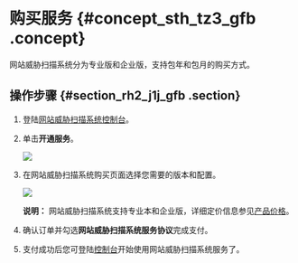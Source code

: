 # 购买服务 {#concept_sth_tz3_gfb .concept}

网站威胁扫描系统分为专业版和企业版，支持包年和包月的购买方式。

## 操作步骤 {#section_rh2_j1j_gfb .section}

1.  登陆[网站威胁扫描系统控制台](https://yundun.console.aliyun.com/?spm=5176.180290.939722.3.627b50a8VkTwuT&p=avds&accounttraceid=a15ac74d-ba11-4134-b83d-f248be35acc5#/welcome)。
2.  单击**开通服务**。

    ![](http://static-aliyun-doc.oss-cn-hangzhou.aliyuncs.com/assets/img/21763/154899053012641_zh-CN.png)

3.  在网站威胁扫描系统购买页面选择您需要的版本和配置。

    ![](http://static-aliyun-doc.oss-cn-hangzhou.aliyuncs.com/assets/img/21763/154899053138553_zh-CN.jpg)

    **说明：** 网站威胁扫描系统支持专业本和企业版，详细定价信息参见[产品价格](cn.zh-CN/产品定价/产品价格.md#table_erv_zmg_xdb)。

4.  确认订单并勾选**网站威胁扫描系统服务协议**完成支付。
5.  支付成功后您可登陆[控制台](https://yundun.console.aliyun.com/?spm=5176.180290.939722.3.627b50a8VkTwuT&p=avds&accounttraceid=a15ac74d-ba11-4134-b83d-f248be35acc5#/welcome)开始使用网站威胁扫描系统服务了。

